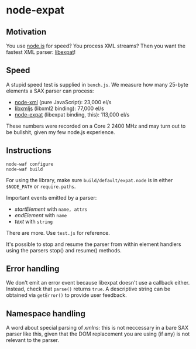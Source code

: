 # node-expat #

## Motivation ##

You use [node.js](http://github.com/ry/node) for speed? You process
XML streams? Then you want the fastest XML parser: [libexpat](http://expat.sourceforge.net/)!

## Speed ##

A stupid speed test is supplied in `bench.js`. We measure how many
25-byte elements a SAX parser can process:

- [node-xml](http://github.com/robrighter/node-xml) (pure JavaScript): 23,000 el/s
- [libxmljs](http://github.com/polotek/libxmljs) (libxml2 binding): 77,000 el/s
- [node-expat](http://github.com/astro/node-expat) (libexpat binding, this): 113,000 el/s

These numbers were recorded on a Core 2 2400 MHz and may turn out to
be bullshit, given my few node.js experience.

## Instructions ##

    node-waf configure
    node-waf build

For using the library, make sure `build/default/expat.node` is in
either `$NODE_PATH` or `require.paths`.

Important events emitted by a parser:

- *startElement* with `name, attrs`
- *endElement* with `name`
- *text* with `string`

There are more. Use `test.js` for reference.

It's possible to stop and resume the parser from within element handlers using the parsers 
stop() and resume() methods.

## Error handling ##

We don't emit an error event because libexpat doesn't use a callback
either. Instead, check that `parse()` returns `true`. A descriptive
string can be obtained via `getError()` to provide user feedback.

## Namespace handling ##

A word about special parsing of *xmlns:* this is not neccessary in a
bare SAX parser like this, given that the DOM replacement you are
using (if any) is not relevant to the parser.
